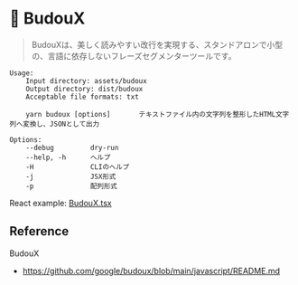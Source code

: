 # 🥋 BudouX

>BudouXは、美しく読みやすい改行を実現する、スタンドアロンで小型の、言語に依存しないフレーズセグメンターツールです。

```shell
Usage:
    Input directory: assets/budoux
    Output directory: dist/budoux
    Acceptable file formats: txt
    
    yarn budoux [options]       テキストファイル内の文字列を整形したHTML文字列へ変換し、JSONとして出力

Options:
    --debug         dry-run
    --help, -h      ヘルプ
    -H              CLIのヘルプ
    -j              JSX形式
    -p              配列形式
```

React example: [BudouX.tsx](./BudouX.tsx)

## Reference

BudouX

- <https://github.com/google/budoux/blob/main/javascript/README.md>
